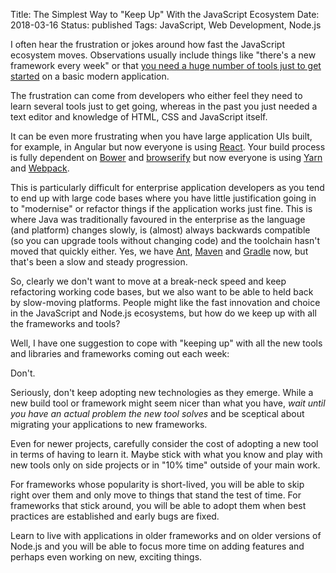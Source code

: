 Title: The Simplest Way to "Keep Up" With the JavaScript Ecosystem
Date: 2018-03-16
Status: published
Tags: JavaScript, Web Development, Node.js

I often hear the frustration or jokes around how fast the JavaScript ecosystem
moves. Observations usually include things like "there's a new framework
every week" or that
[you need a huge number of tools just to get started](https://hackernoon.com/how-it-feels-to-learn-javascript-in-2016-d3a717dd577f)
on a basic modern application.

<!-- PELICAN_END_SUMMARY -->

The frustration can come from developers who either feel they need to learn
several tools just to get going, whereas in the past you just needed a text
editor and knowledge of HTML, CSS and JavaScript itself.

It can be even more frustrating when you have large application UIs built,
for example, in Angular but now everyone is using
[React](https://reactjs.org/). Your build process is
fully dependent on [Bower](https://bower.io/)
and [browserify](http://browserify.org/) but now everyone is using
[Yarn](https://yarnpkg.com/) and [Webpack](https://webpack.js.org/).

This is particularly difficult for enterprise application developers as you
tend to end up with large code bases where you have little justification going
in to "modernise" or refactor things if the application works just fine. This
is where Java was traditionally favoured in the enterprise as the language (and
platform) changes slowly, is (almost) always backwards compatible (so you can
upgrade tools without changing code) and the toolchain hasn't moved that
quickly either. Yes, we have [Ant](http://ant.apache.org/),
[Maven](https://maven.apache.org/) and [Gradle](https://gradle.org/) now, but
that's been a slow and steady progression.

So, clearly we don't want to move at a break-neck speed and keep refactoring
working code bases, but we also want to be able to held back by slow-moving
platforms. People might like the fast innovation and choice in the JavaScript
and Node.js ecosystems, but how do we keep up with all the frameworks and
tools?

Well, I have one suggestion to cope with "keeping up" with all the new tools
and libraries and frameworks coming out each week:

Don't.

Seriously, don't keep adopting new technologies as they emerge. While a new
build tool or framework might seem nicer than what you have, *wait until you
have an actual problem the new tool solves* and be sceptical about migrating
your applications to new frameworks.

Even for newer projects, carefully consider the cost of adopting a new tool in
terms of having to learn it. Maybe stick with what you know and play with new
tools only on side projects or in "10% time" outside of your main work.

For frameworks whose popularity is short-lived, you will be able to skip right
over them and only move to things that stand the test of time. For frameworks
that stick around, you will be able to adopt them when best practices are
established and early bugs are fixed.

Learn to live with applications in older frameworks and on older versions of
Node.js and you will be able to focus more time on adding features and perhaps
even working on new, exciting things.
